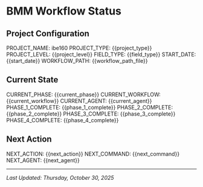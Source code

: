 # BMM Workflow Status

## Project Configuration

PROJECT_NAME: ibe160
PROJECT_TYPE: {{project_type}}
PROJECT_LEVEL: {{project_level}}
FIELD_TYPE: {{field_type}}
START_DATE: {{start_date}}
WORKFLOW_PATH: {{workflow_path_file}}

## Current State

CURRENT_PHASE: {{current_phase}}
CURRENT_WORKFLOW: {{current_workflow}}
CURRENT_AGENT: {{current_agent}}
PHASE_1_COMPLETE: {{phase_1_complete}}
PHASE_2_COMPLETE: {{phase_2_complete}}
PHASE_3_COMPLETE: {{phase_3_complete}}
PHASE_4_COMPLETE: {{phase_4_complete}}

## Next Action

NEXT_ACTION: {{next_action}}
NEXT_COMMAND: {{next_command}}
NEXT_AGENT: {{next_agent}}

---

_Last Updated: Thursday, October 30, 2025_